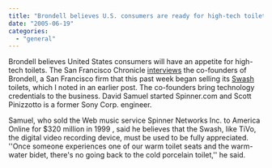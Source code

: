 ```yaml
---
title: "Brondell believes U.S. consumers are ready for high-tech toilets"
date: "2005-06-19"
categories: 
  - "general"
---
```


Brondell believes United States consumers will have an appetite for high-tech toilets. The San Francisco Chronicle [interviews](http://sfgate.com/cgi-bin/article.cgi?file=/chronicle/archive/2005/02/07/BUGN9B65931.DTL&type=business) the co-founders of Brondell, a San Francisco firm that this past week began selling its [Swash](http://www.brondell.com/Swash-600-400.php4) toilets, which I noted in an earlier post. The co-founders bring technology credentials to the business. David Samuel started Spinner.com and Scott Pinizzotto is a former Sony Corp. engineer.

Samuel, who sold the Web music service Spinner Networks Inc. to America Online for $320 million in 1999 , said he believes that the Swash, like TiVo, the digital video recording device, must be used to be fully appreciated. ''Once someone experiences one of our warm toilet seats and the warm-water bidet, there's no going back to the cold porcelain toilet,'' he said.
